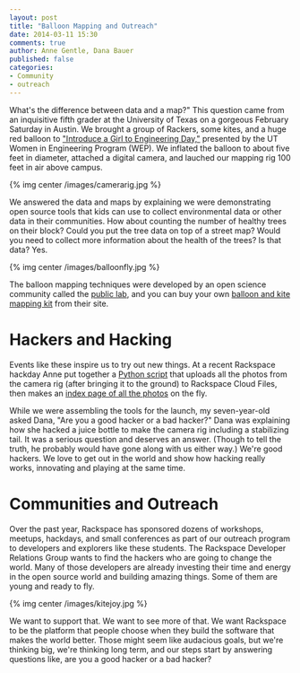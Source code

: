 ```yaml
---
layout: post
title: "Balloon Mapping and Outreach"
date: 2014-03-11 15:30
comments: true
author: Anne Gentle, Dana Bauer
published: false
categories:
- Community
- outreach
---
```


What's the difference between data and a map?" This question came from
an inquisitive fifth grader at the University of Texas on a gorgeous
February Saturday in Austin. We brought a group of Rackers, some kites,
and a huge red balloon to ["Introduce a Girl to Engineering
Day,"](https://www.engr.utexas.edu/wep/k12/girlday) presented by the UT Women in Engineering Program (WEP). We inflated the balloon to
about five feet in diameter, attached a digital camera, and lauched our mapping rig 100 feet in air above campus.

{% img center /images/camerarig.jpg %}

<!--more-->


We answered the data and maps by explaining we were
demonstrating open source tools that kids can use to
collect environmental data or other data in their communities. How about
counting the number of healthy trees on their block? Could you put the tree data on top of a street map?
Would you need to collect more information
about the health of the trees? Is that data? Yes.

{% img center /images/balloonfly.jpg %}

The balloon mapping techniques were developed by an open science community called the <a
href="http://publiclab.org/">public lab</a>, and you can buy your own <a
href="http://store.publiclab.org/collections/mapping">balloon and kite mapping kit</a> from their site.

Hackers and Hacking
===================

Events like these inspire us to try out new things. At a recent
Rackspace hackday Anne put together a <a
href="https://gist.github.com/annegentle/9467910">Python script</a> that
uploads all the photos from the camera rig (after bringing it to the
ground) to Rackspace Cloud Files, then makes an <a href="http://b663f2e2acd8e525729a-b149944209b187022b4db26ecc44f059.r41.cf2.rackcdn.com/index.html">index page of all the photos</a> on the fly.

While we were assembling the tools for the launch,  my seven-year-old asked Dana, "Are you a good
hacker or a bad hacker?" Dana was explaining how she hacked a juice
bottle to make the camera rig including a stabilizing tail. It was a
serious question and deserves an answer. (Though to tell the truth, he
probably would have gone along with us either way.) We're good hackers.
We love to get out in the world and show how hacking really works,
innovating and playing at the same time.

Communities and Outreach 
========================

Over the past year, Rackspace has sponsored dozens of workshops,
meetups, hackdays, and small conferences as part of our outreach program
to developers and explorers like these students. The Rackspace Developer
Relations Group wants to find the hackers who are going to change the
world. Many of those developers are already investing their time and
energy in the open source world and building amazing things. Some of them are young and ready to fly.

{% img center /images/kitejoy.jpg %}

We want to support that. We want to see more of that. We want Rackspace
to be the platform that people choose when they build the software that
makes the world better. Those might seem like audacious goals, but we're
thinking big, we're thinking long term, and our steps start by answering
questions like, are you a good hacker or a bad hacker?
